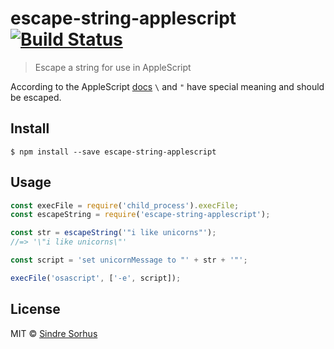 # escape-string-applescript [![Build Status](https://travis-ci.org/sindresorhus/escape-string-applescript.svg?branch=master)](https://travis-ci.org/sindresorhus/escape-string-applescript)

> Escape a string for use in AppleScript

According to the AppleScript [docs](https://developer.apple.com/library/mac/documentation/AppleScript/Conceptual/AppleScriptLangGuide/reference/ASLR_classes.html#//apple_ref/doc/uid/TP40000983-CH1g-DontLinkElementID_57) `\` and `"` have special meaning and should be escaped.


## Install

```
$ npm install --save escape-string-applescript
```


## Usage

```js
const execFile = require('child_process').execFile;
const escapeString = require('escape-string-applescript');

const str = escapeString('"i like unicorns"');
//=> '\"i like unicorns\"'

const script = 'set unicornMessage to "' + str + '"';

execFile('osascript', ['-e', script]);
```


## License

MIT © [Sindre Sorhus](http://sindresorhus.com)
